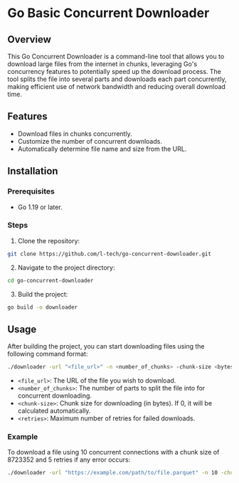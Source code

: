 # Go Basic Concurrent Downloader

## Overview

This Go Concurrent Downloader is a command-line tool that allows you to download large files from the internet in chunks, leveraging Go's concurrency features to potentially speed up the download process. The tool splits the file into several parts and downloads each part concurrently, making efficient use of network bandwidth and reducing overall download time.

## Features

- Download files in chunks concurrently.
- Customize the number of concurrent downloads.
- Automatically determine file name and size from the URL.

## Installation

### Prerequisites

- Go 1.19 or later.

### Steps

1. Clone the repository:

```bash
git clone https://github.com/l-tech/go-concurrent-downloader.git
```

2. Navigate to the project directory:

```bash
cd go-concurrent-downloader
```

3. Build the project:

```bash
go build -o downloader
```

## Usage

After building the project, you can start downloading files using the following command format:

```bash
./downloader -url "<file_url>" -n <number_of_chunks> -chunk-size <bytes_per_batch > -retires <number_of_retires>
```

- `<file_url>`: The URL of the file you wish to download.
- `<number_of_chunks>`: The number of parts to split the file into for concurrent downloading. 
- `<chunk-size>`: Chunk size for downloading (in bytes). If 0, it will be calculated automatically.
- `<retries>`: Maximum number of retries for failed downloads.


### Example

To download a file using 10 concurrent connections with a chunk size of 8723352 and 5 retries if any error occurs:

```bash
./downloader -url "https://example.com/path/to/file.parquet" -n 10 -chunk-size 8723352 -retires 5
```
